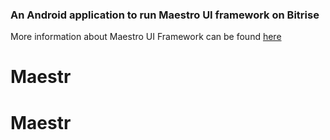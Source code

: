 ### An Android application to run Maestro UI framework on Bitrise

More information about Maestro UI Framework can be found [here](https://maestro.mobile.dev/)

# Maestr
# Maestr
